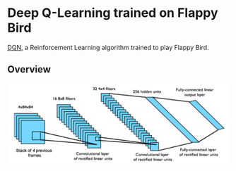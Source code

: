 # Deep Q-Learning trained on Flappy Bird

[DQN](https://deepmind.com/research/dqn/), a Reinforcement Learning algorithm trained to play Flappy Bird.

## Overview

![](assets/cnn-arch.png?raw=true)
